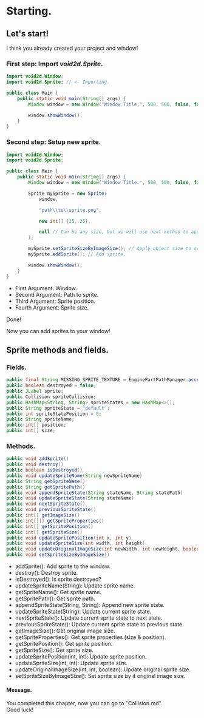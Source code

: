 # Starting.
## Let's start!
I think you already created your project and window!

### First step: Import *void2d.Sprite*.
```java
import void2d.Window;
import void2d.Sprite; // <- Importing.

public class Main {
    public static void main(String[] args) {
        Window window = new Window("Window Title.", 500, 500, false, false);

        window.showWindow();
    }
}
```

### Second step: Setup new sprite.
```java
import void2d.Window;
import void2d.Sprite;

public class Main {
    public static void main(String[] args) {
        Window window = new Window("Window Title.", 500, 500, false, false);

        Sprite mySprite = new Sprite(
            window,

            "path\\to\\sprite.png",

            new int[] {25, 25},

            null // Can be any size, but we will use next method to apply image size to sprite object.
        );

        mySprite.setSpriteSizeByImageSize(); // Apply object size to original image (sprite) size.
        mySprite.addSprite(); // Add sprite.

        window.showWindow();
    }
}
```

- First Argument: Window.
- Second Argument: Path to sprite.
- Third Argument: Sprite position.
- Fourth Argument: Sprite size.

Done!

Now you can add sprites to your window!

## Sprite methods and fields.
### Fields.
```java
public final String MISSING_SPRITE_TEXTURE = EnginePartPathManager.accessEnginePartWithAbsolutePath("media\\MissingSprite.png");
public boolean destroyed = false;
public JLabel sprite;
public Collision spriteCollision;
public HashMap<String, String> spriteStates = new HashMap<>();
public String spriteState = "default";
public int spriteStatePosition = 0;
public String spriteName;
public int[] position;
public int[] size;
```

### Methods.
```java
public void addSprite()
public void destroy()
public boolean isDestroyed()
public void updateSpriteName(String newSpriteName)
public String getSpriteName()
public String getSpritePath()
public void appendSpriteState(String stateName, String statePath)
public void updateSpriteState(String stateName)
public void nextSpriteState()
public void previousSpriteState()
public int[] getImageSize()
public int[][] getSpriteProperties()
public int[] getSpritePosition()
public int[] getSpriteSize()
public void updateSpritePosition(int x, int y)
public void updateSpriteSize(int width, int height)
public void updateOriginalImageSize(int newWidth, int newHeight, boolean smooth)
public void setSpriteSizeByImageSize()
```

- addSprite(): Add sprite to the window.
- destroy(): Destroy sprite.
- isDestroyed(): Is sprite destroyed?
- updateSpriteName(String): Update sprite name.
- getSpriteName(): Get sprite name.
- getSpritePath(): Get sprite path.
- appendSpriteState(String, String): Append new sprite state.
- updateSpriteState(String): Update current sprite state.
- nextSpriteState(): Update current sprite state to next state.
- previousSpriteState(): Update current sprite state to previous state.
- getImageSize(): Get original image size.
- getSpriteProperties(): Get sprite properties (size & position).
- getSpritePosition(): Get sprite position.
- getSpriteSize(): Get sprite size.
- updateSpritePosition(int, int): Update sprite position.
- updateSpriteSize(int, int): Update sprite size.
- updateOriginalImageSize(int, int, boolean): Update original sprite size.
- setSpriteSizeByImageSize(): Set sprite size by it original image size.

#### Message.
You completed this chapter, now you can go to "Collision.md".
<br>Good luck!
